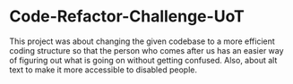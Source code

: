 # Code-Refactor-Challenge-UoT

This project was about changing the given codebase to a more efficient coding structure so that the person who comes after us has an easier way of figuring out what is going on without getting confused. Also, about alt text to make it more accessible to disabled people.